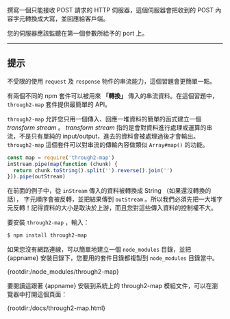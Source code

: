 撰寫一個只能接收 POST 請求的 HTTP 伺服器，這個伺服器會把收到的 POST 內容字元轉換成大寫，並回應給客戶端。

您的伺服器應該監聽在第一個參數所給予的 port 上。

----------------------------------------------------------------------
## 提示

不受限的使用 `request` 及 `response` 物件的串流能力，這個習題會更簡單一點。

有兩個不同的 npm 套件可以被用來 **「轉換」** 傳入的串流資料。在這個習題中， `through2-map` 套件提供最簡單的 API。

`through2-map` 允許您只用一個傳入、回應一堆資料的簡單的函式建立一個 *transform stream* 。 *transform stream* 指的是會對資料進行處理或運算的串流，不是只有單純的 input/output，進去的資料會被處理過後才會輸出。 `through2-map` 這個套件可以對串流的傳輸內容做類似 `Array#map()` 的功能。

```js
const map = require('through2-map')
inStream.pipe(map(function (chunk) {
  return chunk.toString().split('').reverse().join('')
})).pipe(outStream)
```

在前面的例子中，從 `inStream` 傳入的資料被轉換成 String （如果還沒轉換的話）， 字元順序會被反轉，並把結果傳到 `outStream` 。所以我們必須先把一大堆字元反轉！記得資料的大小是取決於上游，而且您對這些傳入資料的控制權不大。

要安裝 `through2-map` ，輸入：

```sh
$ npm install through2-map
```

如果您沒有網路連線，可以簡單地建立一個 `node_modules` 目錄，並把 {appname} 安裝目錄下，您要用的套件目錄都複製到 `node_modules` 目錄當中。

  {rootdir:/node_modules/through2-map}

要閱讀這跟著 {appname} 安裝到系統上的 through2-map 模組文件，可以在瀏覽器中打開這個頁面：

  {rootdir:/docs/through2-map.html}
